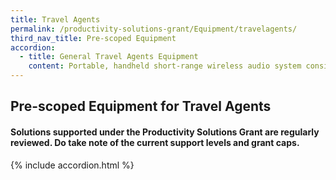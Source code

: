 ```yaml
---
title: Travel Agents
permalink: /productivity-solutions-grant/Equipment/travelagents/
third_nav_title: Pre-scoped Equipment
accordion:
  - title: General Travel Agents Equipment
    content: Portable, handheld short-range wireless audio system consisting of transmitters and receivers.<br/><br/><a href='/productivity-solutions-grant/solutionrepo/solution2119' target='_blank' style='color:#037e8a'>Wireless Tour Guide System </a><br/>
---
```


## Pre-scoped Equipment for Travel Agents

#### Solutions supported under the Productivity Solutions Grant are regularly reviewed. Do take note of the current support levels and grant caps.

{% include accordion.html %}

